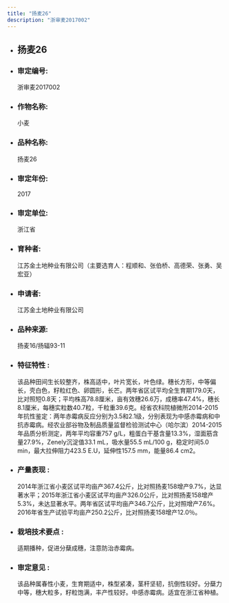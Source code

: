 ```yaml
---
title: "扬麦26"
description: "浙审麦2017002"
---
```

* ## 扬麦26
* ###  审定编号:  
   浙审麦2017002

*  ### 作物名称:  
   小麦

*   ###  品种名称: 
    扬麦26

*   ### 审定年份: 
    2017

*   ### 审定单位:  
    浙江省

*   ### 育种者:  
    江苏金土地种业有限公司（主要选育人：程顺和、张伯桥、高德荣、张勇、吴宏亚）    

*   ### 申请者:  
    江苏金土地种业有限公司

*   ### 品种来源:  
    扬麦16/扬辐93-11

*   ### 特征特性 : 
    该品种田间生长较整齐，株高适中，叶片宽长，叶色绿。穗长方形，中等偏长，壳白色，籽粒红色、卵圆形，长芒。两年省区试平均全生育期179.0天，比对照短0.8天；平均株高78.8厘米，亩有效穗26.6万，成穗率47.4%，穗长8.1厘米，每穗实粒数40.7粒，千粒重39.6克。经省农科院植微所2014-2015年抗性鉴定：两年赤霉病反应分别为3.5和2.1级，分别表现为中感赤霉病和中抗赤霉病。经农业部谷物及制品质量监督检验测试中心（哈尔滨）2014-2015年品质分析测定，两年平均容重757 g/L，粗蛋白干基含量13.3%，湿面筋含量27.9%，Zenely沉淀值33.1 mL，吸水量55.5 mL/100 g，稳定时间5.0 min，最大拉伸阻力423.5 E.U，延伸性157.5 mm，能量86.4 cm2。

*   ### 产量表现 : 
    2014年浙江省小麦区试平均亩产367.4公斤，比对照扬麦158增产9.7%，达显著水平；2015年浙江省小麦区试平均亩产326.0公斤，比对照扬麦158增产5.3%，未达显著水平。两年省区试平均亩产346.7公斤，比对照增产7.6%。2016年省生产试验平均亩产250.2公斤，比对照扬麦158增产12.0％。

*   ### 栽培技术要点 : 
    适期播种，促进分蘖成穗，注意防治赤霉病。

*   ### 审定意见 : 
    该品种属春性小麦，生育期适中，株型紧凑，茎秆坚韧，抗倒性较好。分蘖力中等，穗大粒多，籽粒饱满，丰产性较好。中感赤霉病。适宜在浙江省种植。
